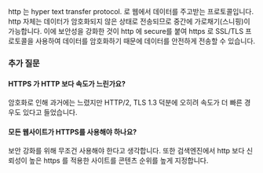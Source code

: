 http 는 
hyper text transfer protocol. 로
웹에서 데이터를 주고받는 프로토콜입니다.
http 자체는 데이터가 암호화되지 않은 상태로 전송되므로 중간에 가로채기(스니핑)이 가능합니다.
이에 보안성을 강화한 것이 http 에 secure를 붙여
https 로 SSL/TLS 프로토콜을 사용하여 데이터를 암호화하기 때문에 데이터를 안전하게 전송할 수 있습니다.


### 추가 질문
#### HTTPS 가 HTTP 보다 속도가 느린가요?
암호화로 인해 과거에는 느렸지만 HTTP/2, TLS 1.3 덕분에 오히려 속도가 더 빠른 경우도 있다고 들었습니다.

#### 모든 웹사이트가 HTTPS를 사용해야 하나요?
보안 강화를 위해 무조건 사용해야 한다고 생각합니다.
또한 검색엔진에서 http 보다 신뢰성이 높은 https 를 적용한 사이트를 콘텐츠 순위를 높게 지정합니다.